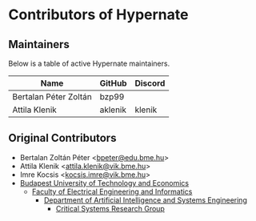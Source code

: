# Contributors of Hypernate

## Maintainers

Below is a table of active Hypernate maintainers.

| Name | GitHub | Discord |
|------|------|---------|
| Bertalan Péter Zoltán | bzp99 |  |
| Attila Klenik | aklenik | klenik |


## Original Contributors

* Bertalan Zoltán Péter &lt;bpeter@edu.bme.hu&gt;
* Attila Klenik &lt;attila.klenik@vik.bme.hu&gt;
* Imre Kocsis &lt;kocsis.imre@vik.bme.hu&gt;
* [Budapest University of Technology and Economics](http://www.bme.hu/?language=en)
  * [Faculty of Electrical Engineering and Informatics](https://www.vik.bme.hu/en/)
    * [Department of Artificial Intelligence and Systems Engineering](http://www.mit.bme.hu/eng/)
      * [Critical Systems Research Group](https://ftsrg.mit.bme.hu/en/)
